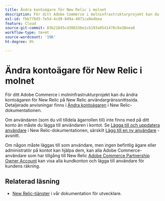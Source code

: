 ```yaml
---
title: Ändra kontoägare för New Relic i molnet
description: För ditt Adobe Commerce i molninfrastrukturprojekt kan du ändra kontoägaren för New Relic på New Relic användargränssnittssida. Detaljerade steg finns i [Ändra kontoägare](https://docs.newrelic.com/docs/accounts/accounts/roles-permissions/change-account-owner) i New Relic-dokumentationen.
exl-id: fbb778d5-7e5d-4cd9-849a-4071ca9e4bea
feature: Cloud
source-git-commit: 83b21845cd306336e1cb193a9541478c8a38eea8
workflow-type: tm+mt
source-wordcount: '196'
ht-degree: 0%

---
```


# Ändra kontoägare för New Relic i molnet

För ditt Adobe Commerce i molninfrastrukturprojekt kan du ändra kontoägaren för New Relic på New Relic användargränssnittssida. Detaljerade anvisningar finns i [Ändra kontoägaren](https://docs.newrelic.com/docs/accounts/accounts/roles-permissions/change-account-owner) i New Relic-dokumentationen.

Om användaren (som du vill tilldela ägarrollen till) inte finns med på ditt konto än måste du lägga till användaren i kontot. Se [Lägga till och uppdatera användare](https://docs.newrelic.com/docs/accounts/accounts/roles-permissions/add-update-users) i New Relic-dokumentationen, särskilt [Lägg till en ny användare](https://docs.newrelic.com/docs/accounts/accounts/roles-permissions/add-update-users#adding_users) -avsnitt.

Om någon måste läggas till som användare, men ingen befintlig ägare eller administratör på kontot kan hjälpa dem, kan alla Adobe Commerce-användare som har tillgång till New Relic [Adobe Commerce Partnership Owner Account](https://account.newrelic.com/accounts/1311131/users) kan visa alla kundkonton och lägga till användare för kundens räkning.

## Relaterad läsning

* [New Relic-tjänster](https://devdocs.magento.com/guides/v2.3/cloud/project/new-relic.html) i vår dokumentation för utvecklare.
